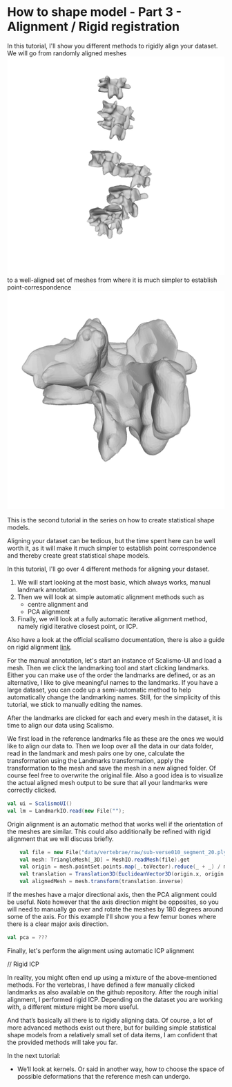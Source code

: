 # How to shape model - Part 3 - Alignment / Rigid registration

In this tutorial, I'll show you different methods to rigidly align your dataset. We will go from randomly aligned meshes ![Vertebrae dataset!](/img/vertebrae/all_raw.png) to a well-aligned set of meshes from where it is much simpler to establish point-correspondence ![Vertebrae dataset!](/img/vertebrae/all_aligned.png) 

<!-- Hi and welcome to “Coding with Dennis” - my name is Dennis  -->
This is the second tutorial in the series on how to create statistical shape models. 

Aligning your dataset can be tedious, but the time spent here can be well worth it, as it will make it much simpler to establish point correspondence and thereby create great statistical shape models.

In this tutorial, I'll go over 4 different methods for aligning your dataset.
1. We will start looking at the most basic, which always works, manual landmark annotation.
2. Then we will look at simple automatic alignment methods such as
    * centre alignment and
    * PCA alignment
3. Finally, we will look at a fully automatic iterative alignment method, namely rigid iterative closest point, or ICP.

Also have a look at the official scalismo documentation, there is also a guide on rigid alignment [link](https://scalismo.org/docs/Tutorials/tutorial02).

For the manual annotation, let's start an instance of Scalismo-UI and load a mesh. Then we click the landmarking tool and start clicking landmarks. Either you can make use of the order the landmarks are defined, or as an alternative, I like to give meaningful names to the landmarks. If you have a large dataset, you can code up a semi-automatic method to help automatically change the landmarking names. Still, for the simplicity of this tutorial, we stick to manually editing the names.

After the landmarks are clicked for each and every mesh in the dataset, it is time to align our data using Scalismo. 

We first load in the reference landmarks file as these are the ones we would like to align our data to.
Then we loop over all the data in our data folder, read in the landmark and mesh pairs one by one, calculate the transformation using the Landmarks transformation, apply the transformation to the mesh and save the mesh in a new aligned folder. Of course feel free to overwrite the original file. 
Also a good idea is to visualize the actual aligned mesh output to be sure that all your landmarks were correctly clicked. 

```scala 
val ui = ScalismoUI()
val lm = LandmarkIO.read(new File("");
```

Origin alignment is an automatic method that works well if the orientation of the meshes are similar. This could also additionally be refined with rigid alignment that we will discuss briefly.
```scala
    val file = new File("data/vertebrae/raw/sub-verse010_segment_20.ply")
    val mesh: TriangleMesh[_3D] = MeshIO.readMesh(file).get
    val origin = mesh.pointSet.points.map(_.toVector).reduce(_ + _) / mesh.pointSet.numberOfPoints
    val translation = Translation3D(EuclideanVector3D(origin.x, origin.y, origin.z))
    val alignedMesh = mesh.transform(translation.inverse)
```
If the meshes have a major directional axis, then the PCA alignment could be useful. Note however that the axis direction might be opposites, so you will need to manually go over and rotate the meshes by 180 degrees around some of the axis. For this example I'll show you a few femur bones where there is a clear major axis direction.
```scala
val pca = ???
```
Finally, let's perform the alignment using automatic ICP alignment

// Rigid ICP

In reality, you might often end up using a mixture of the above-mentioned methods. For the vertebras, I have defined a few manually clicked landmarks as also available on the github repository. After the rough initial alignment, I performed rigid ICP.
Depending on the dataset you are working with, a different mixture might be more useful.

And that’s basically all there is to rigidly aligning data. Of course, a lot of more advanced methods exist out there, but for building simple statistical shape models from a relatively small set of data items, I am confident that the provided methods will take you far.

In the next tutorial:
* We’ll look at kernels. Or said in another way, how to choose the space of possible deformations that the reference mesh can undergo.

<!-- That was all for this video. Remember to give the video a like, comment below with your own shape model project and of course subscribe to the channel for more content like this.
See you in the next video! -->
